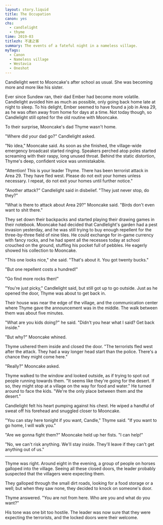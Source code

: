 ```yaml
---
layout: story.liquid
title: The Occupation
canon: yes
chs:
  - candlelight
  - thyme
time: 2019-03
titlezh: 不速之客
summary: The events of a fateful night in a nameless village.
myTags:
  - Canon
  - Nameless village
  - Westavia
  - Oneshot
---
```


Candlelight went to Mooncake's after school as usual. She was becoming more and more like his sister.

Ever since Sundew ran, their dad Ember had become more volatile. Candlelight avoided him as much as possible, only going back home late at night to sleep. To his delight, Ember seemed to have found a job in Area 29, as he was often away from home for days at a time. Not today though, so Candlelight still opted for the old routine with Mooncake.

To their surprise, Mooncake's dad Thyme wasn't home.

"Where did your dad go?" Candlelight asked.

"No idea," Mooncake said. As soon as she finished, the village-wide emergency broadcast started ringing. Speakers perched atop poles started screaming with their raspy, long unused throat. Behind the static distortion, Thyme's deep, confident voice was unmistakable.

"Attention! This is your leader Thyme. There has been terrorist attack in Area 29. They have fled west. Please do not exit your homes unless necessary. I repeat, do not exit your homes until further notice."

"Another attack?" Candlelight said in disbelief. "They just never stop, do they?"

"What is there to attack about Area 29?" Mooncake said. "Birds don't even want to shit there."

They set down their backpacks and started playing their drawing games in their notebook. Mooncake had decided that Candlelight's garden had a pest invasion yesterday, and he was still trying to buy enough repellent for the three-by-three field of nine tiles. He could exchange for in-game currency with fancy rocks, and he had spent all the recesses today at school crouched on the ground, stuffing his pocket full of pebbles. He eagerly showed his collection to Mooncake.

"This one looks nice," she said. "That's about it. You got twenty bucks."

"But one repellent costs a hundred!"

"Go find more rocks then!"

"You're just picky," Candlelight said, but still got up to go outside. Just as he opened the door, Thyme was about to get back in.

Their house was near the edge of the village, and the communication center where Thyme gave the announcement was in the middle. The walk between them was about five minutes.

"What are you kids doing?" he said. "Didn't you hear what I said? Get back inside."

"But why?" Mooncake whined.

Thyme ushered them inside and closed the door. "The terrorists fled west after the attack. They had a way longer head start than the police. There's a chance they might come here."

"Really?" Mooncake asked.

Thyme walked to the window and looked outside, as if trying to spot out people running towards them. "It seems like they're going for the desert. If so, they might stop at a village on the way for food and water." He turned around to face the kids. "We're the only place between them and the desert."

Candlelight felt his heart pumping against his chest. He wiped a handful of sweat off his forehead and snuggled closer to Mooncake.

"You can stay here tonight if you want, Candle," Thyme said. "If you want to go home, I will walk you."

"Are we gonna fight them?" Mooncake held up her fists. "I can help!"

"No, we can't risk anything. We'll stay inside. They'll leave if they can't get anything out of us."

---

Thyme was right. Around eight in the evening, a group of people on horses galloped into the village. Seeing all these closed doors, the leader probably suspected that the villagers were expecting them.

They galloped through the small dirt roads, looking for a food storage or a well; but when they saw none, they decided to knock on someone's door.

Thyme answered. "You are not from here. Who are you and what do you want?"

His tone was one bit too hostile. The leader was now sure that they were expecting the terrorists, and the locked doors were their welcome.
